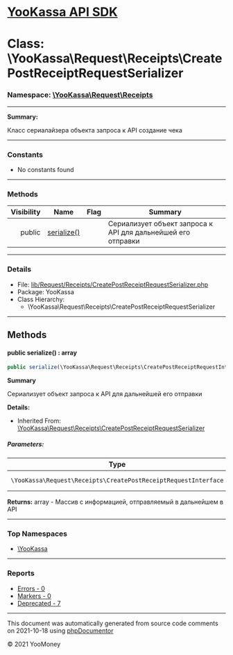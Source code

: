 # [YooKassa API SDK](../home.md)

# Class: \YooKassa\Request\Receipts\CreatePostReceiptRequestSerializer
### Namespace: [\YooKassa\Request\Receipts](../namespaces/yookassa-request-receipts.md)
---
**Summary:**

Класс сериалайзера объекта запроса к API создание чека

---
### Constants
* No constants found
---
### Methods
| Visibility | Name | Flag | Summary |
| ----------:| ---- | ---- | ------- |
| public | [serialize()](../classes/YooKassa-Request-Receipts-CreatePostReceiptRequestSerializer.md#method_serialize) |  | Сериализует объект запроса к API для дальнейшей его отправки |
---
### Details
* File: [lib/Request/Receipts/CreatePostReceiptRequestSerializer.php](../../lib/Request/Receipts/CreatePostReceiptRequestSerializer.php)
* Package: YooKassa
* Class Hierarchy:
  * \YooKassa\Request\Receipts\CreatePostReceiptRequestSerializer

---
## Methods
<a name="method_serialize" class="anchor"></a>
#### public serialize() : array

```php
public serialize(\YooKassa\Request\Receipts\CreatePostReceiptRequestInterface $request) : array
```

**Summary**

Сериализует объект запроса к API для дальнейшей его отправки

**Details:**
* Inherited From: [\YooKassa\Request\Receipts\CreatePostReceiptRequestSerializer](../classes/YooKassa-Request-Receipts-CreatePostReceiptRequestSerializer.md)
##### Parameters:
| Type | Name | Description |
| ---- | ---- | ----------- |
| <code lang="php">\YooKassa\Request\Receipts\CreatePostReceiptRequestInterface</code> | request  | Сериализуемый объект |

**Returns:** array - Массив с информацией, отправляемый в дальнейшем в API



---

### Top Namespaces

* [\YooKassa](../namespaces/yookassa.md)

---

### Reports
* [Errors - 0](../reports/errors.md)
* [Markers - 0](../reports/markers.md)
* [Deprecated - 7](../reports/deprecated.md)

---

This document was automatically generated from source code comments on 2021-10-18 using [phpDocumentor](http://www.phpdoc.org/)

&copy; 2021 YooMoney